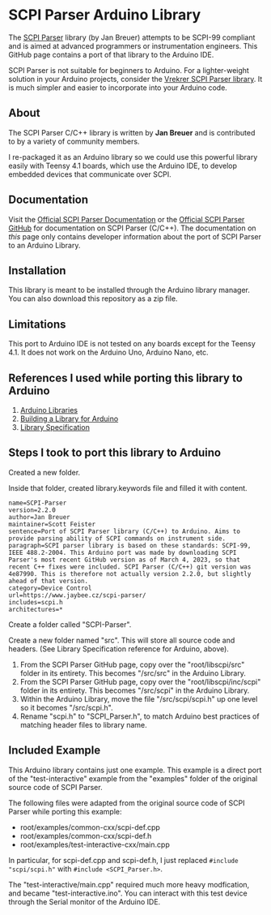 # SCPI Parser Arduino Library
The [SCPI Parser](https://github.com/j123b567/scpi-parser) library (by Jan Breuer) attempts to be SCPI-99 compliant and is aimed at advanced programmers or instrumentation engineers. This GitHub page contains a port of that library to the Arduino IDE.

SCPI Parser is not suitable for beginners to Arduino. For a lighter-weight solution in your Arduino projects, consider the [Vrekrer SCPI Parser library](https://github.com/Vrekrer/Vrekrer_scpi_parser). It is much simpler and easier to incorporate into your Arduino code.

## About
The SCPI Parser C/C++ library is written by **Jan Breuer** and is contributed to by a variety of community members.

I re-packaged it as an Arduino library so we could use this powerful library easily with Teensy 4.1 boards, which use the Arduino IDE, to develop embedded devices that communicate over SCPI.

## Documentation
Visit the [Official SCPI Parser Documentation](https://www.jaybee.cz/scpi-parser/) or the [Official SCPI Parser GitHub](https://github.com/j123b567/scpi-parser)  for documentation on SCPI Parser (C/C++). The documentation on *this* page only contains developer information about the port of SCPI Parser to an Arduino Library.

## Installation
This library is meant to be installed through the Arduino library manager. You can also download this repository as a zip file.

## Limitations
This port to Arduino IDE is not tested on any boards except for the Teensy 4.1. It does not work on the Arduino Uno, Arduino Nano, etc.

## References I used while porting this library to Arduino

1. [Arduino Libraries](https://docs.arduino.cc/hacking/software/Libraries)
1. [Building a Library for Arduino](https://docs.arduino.cc/learn/contributions/arduino-creating-library-guide)
1. [Library Specification](https://arduino.github.io/arduino-cli/0.31/library-specification/)

## Steps I took to port this library to Arduino
Created a new folder.

Inside that folder, created library.keywords file and filled it with content.
```
name=SCPI-Parser
version=2.2.0
author=Jan Breuer
maintainer=Scott Feister
sentence=Port of SCPI Parser library (C/C++) to Arduino. Aims to provide parsing ability of SCPI commands on instrument side.
paragraph=SCPI parser library is based on these standards: SCPI-99, IEEE 488.2-2004. This Arduino port was made by downloading SCPI Parser's most recent GitHub version as of March 4, 2023, so that recent C++ fixes were included. SCPI Parser (C/C++) git version was 4e87990. This is therefore not actually version 2.2.0, but slightly ahead of that version.
category=Device Control
url=https://www.jaybee.cz/scpi-parser/
includes=scpi.h
architectures=*
```

Create a folder called "SCPI-Parser".

Create a new folder named "src". This will store all source code and headers. (See Library Specification reference for Arduino, above).

1. From the SCPI Parser GitHub page, copy over the "root/libscpi/src" folder in its entirety. This becomes "/src/src" in the Arduino Library.
1. From the SCPI Parser GitHub page, copy over the "root/libscpi/inc/scpi" folder in its entirety. This becomes "/src/scpi" in the Arduino Library.
1. Within the Arduino Library, move the file "/src/scpi/scpi.h" up one level so it becomes "/src/scpi.h".
1. Rename "scpi.h" to "SCPI_Parser.h", to match Arduino best practices of matching header files to library name.

## Included Example
This Arduino library contains just one example. This example is a direct port of the "test-interactive" example from the "examples" folder of the original source code of SCPI Parser.

The following files were adapted from the original source code of SCPI Parser while porting this example:
* root/examples/common-cxx/scpi-def.cpp
* root/examples/common-cxx/scpi-def.h
* root/examples/test-interactive-cxx/main.cpp

In particular, for scpi-def.cpp and scpi-def.h, I just replaced `#include "scpi/scpi.h"` with `#include <SCPI_Parser.h>`.

The "test-interactive/main.cpp" required much more heavy modfication, and became "test-interactive.ino". You can interact with this test device through the Serial monitor of the Arduino IDE.

